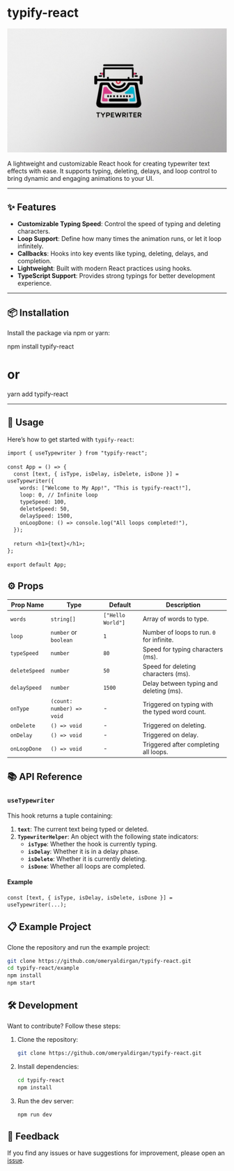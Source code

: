 # typify-react

![Logo](https://raw.githubusercontent.com/omeryaldirgan/typify-react/main/logo.png)



A lightweight and customizable React hook for creating typewriter text effects with ease. It supports typing, deleting, delays, and loop control to bring dynamic and engaging animations to your UI.

---

## ✨ Features

- **Customizable Typing Speed**: Control the speed of typing and deleting characters.
- **Loop Support**: Define how many times the animation runs, or let it loop infinitely.
- **Callbacks**: Hooks into key events like typing, deleting, delays, and completion.
- **Lightweight**: Built with modern React practices using hooks.
- **TypeScript Support**: Provides strong typings for better development experience.

---

## 📦 Installation

Install the package via npm or yarn:


npm install typify-react
# or
yarn add typify-react

---
## 🚀 Usage

Here’s how to get started with `typify-react`:

```tsx
import { useTypewriter } from "typify-react";

const App = () => {
  const [text, { isType, isDelay, isDelete, isDone }] = useTypewriter({
    words: ["Welcome to My App!", "This is typify-react!"],
    loop: 0, // Infinite loop
    typeSpeed: 100,
    deleteSpeed: 50,
    delaySpeed: 1500,
    onLoopDone: () => console.log("All loops completed!"),
  });

  return <h1>{text}</h1>;
};

export default App;
```

## ⚙️ Props

| Prop Name    | Type                       | Default               | Description                                      |
|--------------|----------------------------|-----------------------|--------------------------------------------------|
| `words`      | `string[]`                 | `["Hello World"]`     | Array of words to type.                         |
| `loop`       | `number` or `boolean`      | `1`                   | Number of loops to run. `0` for infinite.       |
| `typeSpeed`  | `number`                   | `80`                  | Speed for typing characters (ms).               |
| `deleteSpeed`| `number`                   | `50`                  | Speed for deleting characters (ms).             |
| `delaySpeed` | `number`                   | `1500`                | Delay between typing and deleting (ms).         |
| `onType`     | `(count: number) => void`  | -                     | Triggered on typing with the typed word count.  |
| `onDelete`   | `() => void`               | -                     | Triggered on deleting.                          |
| `onDelay`    | `() => void`               | -                     | Triggered on delay.                             |
| `onLoopDone` | `() => void`               | -                     | Triggered after completing all loops.           |


## 📚 API Reference

### `useTypewriter`

This hook returns a tuple containing:

1. **`text`**: The current text being typed or deleted.
2. **`TypewriterHelper`**: An object with the following state indicators:
   - **`isType`**: Whether the hook is currently typing.
   - **`isDelay`**: Whether it is in a delay phase.
   - **`isDelete`**: Whether it is currently deleting.
   - **`isDone`**: Whether all loops are completed.

#### Example

```tsx
const [text, { isType, isDelay, isDelete, isDone }] = useTypewriter(...);
```


## 📋 Example Project

Clone the repository and run the example project:

```bash
git clone https://github.com/omeryaldirgan/typify-react.git
cd typify-react/example
npm install
npm start
```

## 🛠 Development

Want to contribute? Follow these steps:

1. Clone the repository:

    ```bash
    git clone https://github.com/omeryaldirgan/typify-react.git
   ```

2. Install dependencies:

    ```bash
    cd typify-react
    npm install
    ```

3. Run the dev server:

    ```bash
    npm run dev
    ```


## 💬 Feedback

If you find any issues or have suggestions for improvement, please open an [issue](https://github.com/omeryaldirgan/typify-react/issues).
